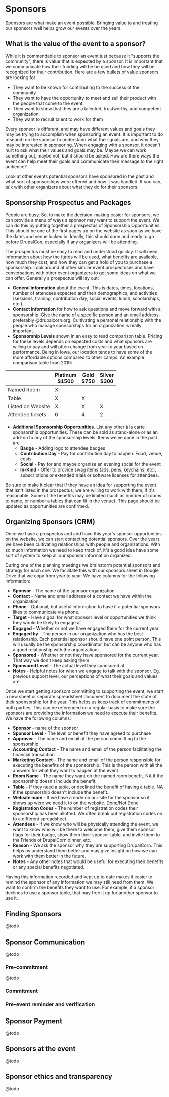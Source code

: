 
# Sponsors

Sponsors are what make an event possible. Bringing value to and treating our sponsors well helps grow our events over the years.

## What is the value of the event to a sponsor?

While it is commendable to sponsor an event just because it "supports the community", there is value that is expected by a sponsor. It is important that we communicate how their funding will be be used and how they will be recognized for their contribution. Here are a few bullets of value sponsors are looking for:

* They want to be known for contributing to the success of the community
* They want to have the opportunity to meet and sell their product with the people that come to the event.
* They want to show that they are a talented, trustworthy, and competent organization.
* They want to recruit talent to work for them

Every sponsor is different, and may have different values and goals they may be trying to accomplish when sponsoring an event. It is important to do research on the sponsor to understand what their goals are, and why they may be interested in sponsoring. When engaging with a sponsor, it doesn't hurt to ask what their values and goals may be. Maybe we can work something out, maybe not, but it should be asked.  How are there ways the event can help meet their goals and communicate their message to the right audience?

Look at other events potential sponsors have sponsored in the past and what sort of sponsorships were offered and how it was handled. If you can, talk with other organizers about what they do for their sponsors.

## Sponsorship Prospectus and Packages

People are busy. So, to make the decision-making easier for sponsors, we can provide a menu of ways a sponsor may want to support the event. We can do this by putting together a prospectus of Sponsorship Opportunities. This should be one of the first pages up on the website as soon as we have the dates and venue locked in. Ideally, this should done and ready to go before DrupalCon, especially if any organizers will be attending.

The prospectus must be easy to read and understood quickly. It will need information about how the funds will be used, what benefits are available, how much they cost, and how they can get a hold of you to purchase a sponsorship. Look around at other similar event prospectuses and have conversations with other event organizers to get some ideas on what we can offer. Generally a prospectus will lay out:

* **General information** about the event. This is dates, times, locations, number of attendees expected and their demographics, and activities (sessions, training, contribution day, social events, lunch, scholarships, etc.)
* **Contact information** for how to ask questions and move forward with a sponsorship. Give the name of a specific person and an email address, preferably @drupalcorn.org. Cultivating a personal relationship with the people who manage sponsorships for an organization is really important.
* **Sponsorship Levels** shown in an easy to read comparison table. Pricing for these levels depends on expected costs and what sponsors are willing to pay and will often change from year to year based on performance. Being in Iowa, our location tends to have some of the more affordable options compared to other camps. An example comparison table from 2019:

|                   | Platinum<br>$1500 | Gold<br>$750 | Silver<br>$300 |
|-------------------|-------------------|--------------|----------------|
| Named Room        | X                 |              |                |
| Table             | X                 | X            |                |
| Listed on Website | X                 | X            | X              |
| Attendee tickets  | 6                 | 4            | 2              |

* **Additional Sponsorship Opportunities**. List any other à la carte sponsorship opportunities. These can be sold as stand-alone or as an add-on to any of the sponsorship levels. Items we've done in the past are
	* **Badge** - Adding logo to attendee badges
	* **Contribution Day** - Pay for contribution day to happen. Food, venue, costs
	* **Social** - Pay for and maybe organize an evening social for the event
	* **In-Kind** - Offer to provide swag items (ads, pens, keychains, etc), subscriptions or extended trials or software licenses for attendees.

Be sure to make it clear that if they have an idea for supporting the event that isn't listed in the prospectus, we are willing to work with them, if it's reasonable. Some of the benefits may be limited (such as number of rooms to name, or number a tables that can fit in the venue). This page should be updated as opportunities are confirmed.

## Organizing Sponsors (CRM)

Once we have a prospectus and and have this year's sponsor opportunities on the website, we can start contacting potential sponsors. Over the years we have been cultivating relationships with people and organizations. With so much information we need to keep track of, it's a good idea have some sort of system to keep all our sponsor information organized. 

During one of the planning meetings we brainstorm potential sponsors and strategy for each one. We facilitate this with our sponsors sheet in Google Drive that we copy from year to year. We have columns for the following information:

* **Sponsor** - The name of the sponsor organization
* **Contact** - Name and email address of a contact we have within the organization
* **Phone** - Optional, but useful information to have if a potential sponsors likes to communicate via phone.
* **Target** - Have a goal for what sponsor level or opportunities we think they would be likely to engage at
* **Engaged** - Whether or not we have engaged them for the current year
* **Engaged by** - The person in our organization who has the best relationship. Each potential sponsor should have one point person. This will usually be the sponsorship coordinator, but can be anyone who has a good relationship with the organization.
* **Sponsored** - Whether or not they have sponsored for the current year. That way we don't keep asking them
* **Sponsored Level** - The actual level they sponsored at
* **Notes** - Helpful notes for when we engage to talk with the sponsor. Eg. previous support level, our perceptions of what their goals and values are 

Once we start getting sponsors committing to supporting the event, we start a new sheet or separate spreadsheet document to document the state of their sponsorship for the year. This helps us keep track of commitments of both parties. This can be referenced on a regular basis to make sure the sponsors are providing the information we need to execute their benefits. We have the following columns:

* **Sponsor** - name of the sponsor
* **Sponsor Level** - The level or benefit they have agreed to purchase
* **Approver** - The name and email of the person committing to the sponsorship
* **Accounting Contact** - The name and email of the person facilitating the financial transaction
* **Marketing Contact** - The name and email of the person responsible for executing the benefits of the sponsorship. This is the person with all the answers for what they want to happen at the event.
* **Room Name** - The name they want on the named room benefit. NA if the sponsorship doesn't include the benefit.
* **Table** - If they need a table, or declined the benefit of having a table. NA if the sponsorship doesn't include the benefit.
* **Website node** - If we have a node on our site for the sponsor so it shows up were we need it to on the website. Done/Not Done
* **Registration Codes**	- The number of registration codes their sponsorship has been allotted. We often break out registration codes on to a different spreadsheet.
* **Attendees** - If we know who will be physically attending the event, we want to know who will be there to welcome them, give them sponsor flags for their badge, show them their sponsor table, and invite them to the Friends of DrupalCorn dinner, etc.
* **Reason** - We ask the sponsor why they are supporting DrupalCorn. This helps us understand them better and may give insight on how we can work with them better in the future.
* **Notes** - Any other notes that would be useful for executing their benefits or any special benefits negotiated.

Having this information recorded and kept up to date makes it easier to remind the sponsor of any information we may still need from them. We want to confirm the benefits they want to use. For example, if a sponsor declines to use a sponsor table, that may free it up for another sponsor to use it.

## Finding Sponsors

@todo

## Sponsor Communication

@todo

### Pre-commitment

@todo

### Commitment

### Pre-event reminder and verification

## Sponsor Payment

@todo

## Sponsors at the event

@todo

## Sponsor ethics and transparency

 @todo
